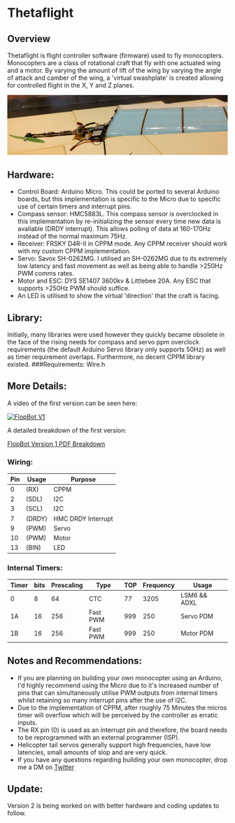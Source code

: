 # Thetaflight
## Overview
Thetaflight is flight controller software (firmware) used to fly monocopters. Monocopters are a class of rotational craft that fly with one actuated wing and a motor. By varying the amount of lift of the wing by varying the angle of attack and camber of the wing, a 'virtual swashplate' is created allowing for controlled flight in the X, Y and Z planes. 

![FlopbotV1](FlopBot_v1.png)

## Hardware:
* Control Board: Arduino Micro. This could be ported to several Arduino boards, but this implementation is specific to the Micro due to specific use of certain timers and interrupt pins.
* Compass sensor: HMC5883L. This compass sensor is overclocked in this implementation by re-initializing the sensor every time new data is available (DRDY interrupt). This allows polling of data at 160-170Hz instead of the normal maximum 75Hz.
* Receiver: FRSKY D4R-II in CPPM mode. Any CPPM receiver should work with my custom CPPM implementation.
* Servo: Savox SH-0262MG. I utilised an SH-0262MG due to its extremely low latency and fast movement as well as being able to handle >250Hz PWM comms rates.
* Motor and ESC: DYS SE1407 3600kv & Littlebee 20A. Any ESC that supports >250Hz PWM should suffice.
* An LED is utilised to show the virtual 'direction' that the craft is facing.

## Library:
Initially, many libraries were used however they quickly became obsolete in the face of the rising needs for compass and servo ppm overclock requirements (the default Arduino Servo library only supports 50Hz) as well as timer requirement overlaps. Furthermore, no decent CPPM library existed.
###Requirements:
Wire.h

## More Details:
A video of the first version can be seen here:

[![FlopBot V1](https://img.youtube.com/vi/3Z_lyWx3Hao/0.jpg)](https://www.youtube.com/watch?v=3Z_lyWx3Hao)

A detailed breakdown of the first version:

[FlopBot Version 1 PDF Breakdown](Flopbot_V01_-_Report.pdf)

### Wiring:
Pin | Usage | Purpose
------------ | ------------- | -------------
0 | (RX) | CPPM
2 | (SDL) | I2C
3 | (SCL) | I2C
7 | (DRDY) | HMC DRDY Interrupt
9 | (PWM) | Servo
10 | (PWM) | Motor
13 | (BIN) | LED

### Internal Timers:
Timer | bits | Prescaling | Type | TOP | Frequency | Usage
------------ | ------------- | ------------- | ------------- | ------------- | ------------- | -------------
0 | 8 | 64 | CTC | 77 | 3205 | LSM6 && ADXL
1A | 16 | 256 | Fast PWM | 999 | 250 | Servo PDM
1B | 16 | 256 | Fast PWM | 999 | 250 | Motor PDM

## Notes and Recommendations:
* If you are planning on building your own monocopter using an Arduino, I'd highly recommend using the Micro due to it's increased number of pins that can simultaneously utilise PWM outputs from internal timers whilst retaining so many interrupt pins after the use of I2C.
* Due to the implementation of CPPM, after roughly 75 Minutes the micros timer will overflow which will be perceived by the controller as erratic inputs.
* The RX pin (0) is used as an interrupt pin and therefore, the board needs to be reprogrammed with an external programmer (ISP).
* Helicopter tail servos generally support high frequencies, have low latencies, small amounts of slop and are very quick.
* If you have any questions regarding building your own monocopter, drop me a DM on [Twitter](https://twitter.com/CarlBeek)

## Update:
Version 2 is being worked on with better hardware and coding updates to follow.